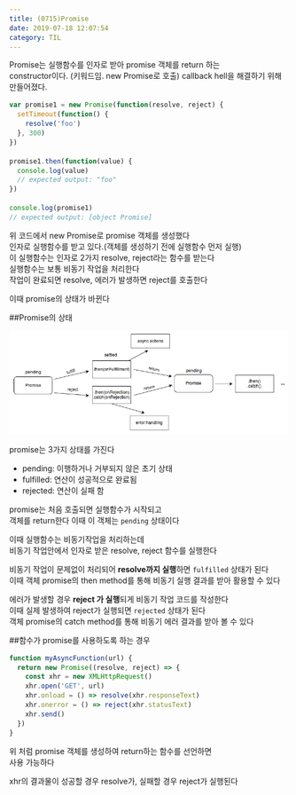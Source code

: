 ```yaml
---
title: (0715)Promise
date: 2019-07-18 12:07:54
category: TIL
---
```


Promise는 실행함수를 인자로 받아 promise 객체를 return 하는  
constructor이다. (키워드임. new Promise로 호출)
callback hell을 해결하기 위해 만들어졌다.

```js
var promise1 = new Promise(function(resolve, reject) {
  setTimeout(function() {
    resolve('foo')
  }, 300)
})

promise1.then(function(value) {
  console.log(value)
  // expected output: "foo"
})

console.log(promise1)
// expected output: [object Promise]
```

위 코드에서 new Promise로 promise 객체를 생성했다  
인자로 실행함수를 받고 있다.(객체를 생성하기 전에 실행함수 먼저 실행)  
이 실행함수는 인자로 2가지 resolve, reject라는 함수를 받는다  
실행함수는 보통 비동기 작업을 처리한다  
작업이 완료되면 resolve, 에러가 발생하면 reject를 호출한다

이때 promise의 상태가 바뀐다

##Promise의 상태

![](./images/promises.png)

promise는 3가지 상태를 가진다

- pending: 이행하거나 거부되지 않은 초기 상태
- fulfilled: 연산이 성공적으로 완료됨
- rejected: 연산이 실패 함

promise는 처음 호출되면 실행함수가 시작되고  
객체를 return한다 이때 이 객체는 `pending` 상태이다

이때 실행함수는 비동기작업을 처리하는데  
비동기 작업안에서 인자로 받은 resolve, reject 함수를 실행한다

비동기 작업이 문제없이 처리되어 **resolve까지 실행**하면 `fulfilled` 상태가 된다  
이때 객체 promise의 then method를 통해 비동기 실행 결과를 받아 활용할 수 있다

에러가 발생할 경우 **reject 가 실행**되게 비동기 작업 코드를 작성한다  
이때 실제 발생하여 reject가 실행되면 `rejected` 상태가 된다  
객체 promise의 catch method를 통해 비동기 에러 결과를 받아 볼 수 있다

##함수가 promise를 사용하도록 하는 경우

```js
function myAsyncFunction(url) {
  return new Promise((resolve, reject) => {
    const xhr = new XMLHttpRequest()
    xhr.open('GET', url)
    xhr.onload = () => resolve(xhr.responseText)
    xhr.onerror = () => reject(xhr.statusText)
    xhr.send()
  })
}
```

위 처럼 promise 객체를 생성하여 return하는 함수를 선언하면  
사용 가능하다

xhr의 결과물이 성공할 경우 resolve가, 실패할 경우 reject가 실행된다

